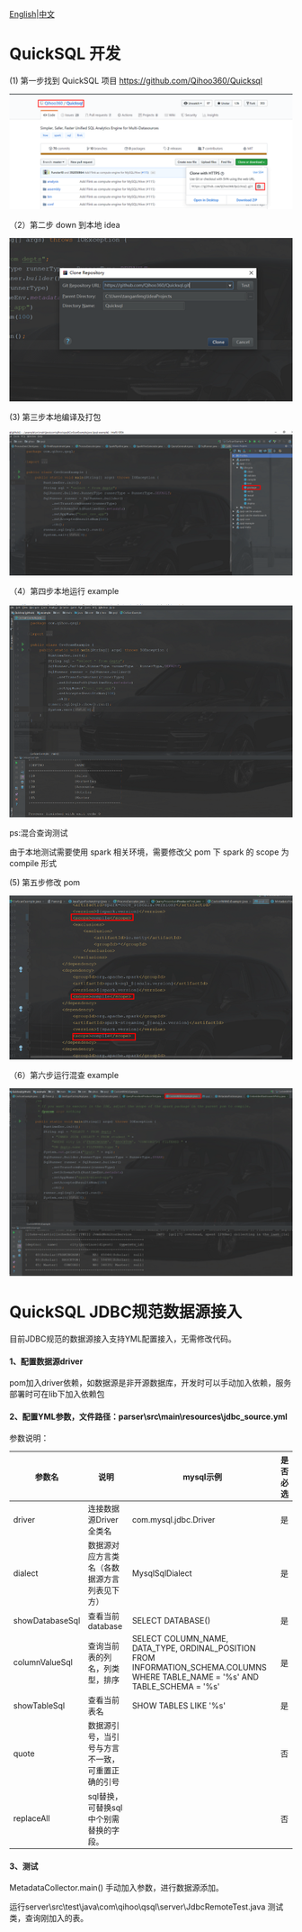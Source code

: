 [English](../../reference/develop.md)|[中文](./develop.md)

# QuickSQL 开发

(1)  第一步找到 QuickSQL 项目 https://github.com/Qihoo360/Quicksql 

![image-20191230004559769](../../images/develop/image-20191230004559769.png)

（2）第二步 down 到本地 idea

![image-20191230115105541](../../images/develop/image-20191230115105541.png)

(3) 第三步本地编译及打包

![image-20191230091435673](../../images/develop/image-20191230091435673.png)

（4）第四步本地运行 example

![image-20191230091732159](../../images/develop/image-20191230091732159.png)

ps:混合查询测试

由于本地测试需要使用 spark 相关环境，需要修改父 pom 下 spark 的 scope 为 compile 形式

(5) 第五步修改 pom

![image-20191231172639084](../../images/develop/image-20191231172639084.png)

（6）第六步运行混查 example

![image-20191231172837518](../../images/develop/image-20191231172837518.png)


# QuickSQL JDBC规范数据源接入

目前JDBC规范的数据源接入支持YML配置接入，无需修改代码。

#### 1、配置数据源driver

pom加入driver依赖，如数据源是非开源数据库，开发时可以手动加入依赖，服务部署时可在lib下加入依赖包



#### 2、配置YML参数，文件路径：parser\src\main\resources\jdbc_source.yml

参数说明：

| 参数名          | 说明                                             | mysql示例                                                    | 是否必选 |
| --------------- | ------------------------------------------------ | ------------------------------------------------------------ | -------- |
| driver          | 连接数据源Driver全类名                           | com.mysql.jdbc.Driver                                        | 是       |
| dialect         | 数据源对应方言类名（各数据源方言列表见下方）     | MysqlSqlDialect                                              | 是       |
| showDatabaseSql | 查看当前database                                 | SELECT DATABASE()                                            | 是       |
| columnValueSql  | 查询当前表的列名，列类型，排序                   | SELECT COLUMN_NAME, DATA_TYPE, ORDINAL_POSITION FROM INFORMATION_SCHEMA.COLUMNS WHERE TABLE_NAME = '%s' AND TABLE_SCHEMA = '%s' | 是       |
| showTableSql    | 查看当前表名                                     | SHOW TABLES LIKE '%s'                                        | 是       |
| quote           | 数据源引号，当引号与方言不一致，可重置正确的引号 |                                                              | 否       |
| replaceAll      | sql替换，可替换sql中个别需替换的字段。           |                                                              | 否       |



#### 3、测试 

MetadataCollector.main() 手动加入参数，进行数据源添加。

运行server\src\test\java\com\qihoo\qsql\server\JdbcRemoteTest.java 测试类，查询刚加入的表。